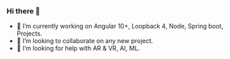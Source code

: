 ### Hi there 👋

- 🔭 I’m currently working on Angular 10+, Loopback 4, Node, Spring boot, Projects.
- 👯 I’m looking to collaborate on any new project.
- 🤔 I’m looking for help with AR & VR, AI, ML.

<!-- - 💬 Ask me about ...
- 📫 How to reach me: arijitdhar 
- 😄 Pronouns: ...
- ⚡ Fun fact: ... -->

<!--
**arijit04/arijit04** is a ✨ _special_ ✨ repository because its `README.md` (this file) appears on your GitHub profile.

Here are some ideas to get you started:

- 🔭 I’m currently working on ...
- 🌱 I’m currently learning ...
- 👯 I’m looking to collaborate on ...
- 🤔 I’m looking for help with ...
- 💬 Ask me about ...
- 📫 How to reach me: ...
- 😄 Pronouns: ...
- ⚡ Fun fact: ...
-->
